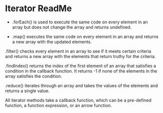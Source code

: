 # Iterator ReadMe

* .forEach() is used to execute the same code on every element in an array but does not change the array and returns undefined.

* .map() executes the same code on every element in an array and returns a new array with the updated elements.

.filter() checks every element in an array to see if it meets certain criteria and returns a new array with the elements that return truthy for the criteria.

.findIndex() returns the index of the first element of an array that satisfies a condition in the callback function. It returns -1 if none of the elements in the array satisfies the condition.

.reduce() iterates through an array and takes the values of the elements and returns a single value.

All iterator methods take a callback function, which can be a pre-defined function, a function expression, or an arrow function.

